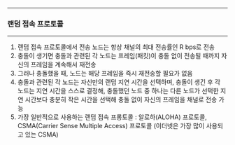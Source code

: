 -----
### 랜덤 접속 프로토콜
-----
1. 랜덤 접속 프로토콜에서 전송 노드는 항상 채널의 최대 전송률인 R bps로 전송
2. 충돌이 생기면 충돌과 관련된 각 노드는 프레임(패킷)이 충돌 없이 전송될 때까지 자신의 프레임을 계속해서 재전송
3. 그러나 충돌했을 때, 노드는 해당 프레임을 즉시 재전송할 필요가 없음
4. 충돌과 관련된 각 노드는 자신만의 랜덤 지연 시간을 선택하며, 충돌이 생긴 후 각 노드는 지연 시간을 스스로 결정해, 충돌했던 노드 중 하나는 다른 노드가 선택한 지연 시간보다 충분히 작은 시간을 선택해 충돌 없이 자신의 프레임을 채널로 전송 가능
5. 가장 일반적으로 사용하는 랜덤 접속 프롱토콜 : 알로하(ALOHA) 프로토콜, CSMA(Carrier Sense Multiple Access) 프로토콜 (이더넷은 가장 많이 사용되고 있는 CSMA)

